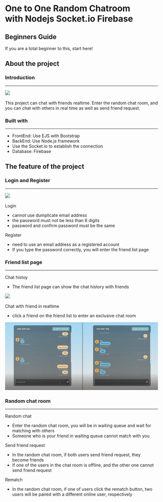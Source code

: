 One to One Random Chatroom  
with Nodejs Socket.io Firebase
===


## Beginners Guide

If you are a total beginner to this, start here!
## About the project

### Introduction
---
![](https://i.imgur.com/8ILnVPz.png)

This project can chat with friends realtime. Enter the random chat room, and you can chat with others in real time as well as send friend request.

### Built with
----
* FrontEnd: Use EJS with Bootstrap  
* BackEnd: Use Node.js framework
* Use the Socket.io to establish the connection
* Database: Firebase

## The feature of the project

### Login and Register
---

![](https://i.imgur.com/JqlZzaL.png)

Login  
* cannot use dumplicate email address
* the password must not be less than 6 digits
* password and confirm password must be the same

Register 
* need to use an email address as a registered account 
* If you type the password correctly, you will enter the friend list page

### Friend list page
---

Chat histoy  
* The friend list page can show the chat history with friends

<img src="https://i.imgur.com/AApuUUt.gif" width="350">

Chat with friend in realtime
* click a friend on the friend list to enter an exclusive chat room

<img src="https://github.com/Chau-TsaiYing/Random_Chatroom/blob/main/LINE_P2021629_232955.gif" width="650">

### Random chat room
---

Random chat
* Enter the random chat room, you will be in waiting queue and wait for matching with others 
* Someone who is your friend in waiting queue cannot match with you

Send friend request
* In the random chat room, if both users send friend request, they become friends
* If one of the users in the chat room is offline, and the other one cannot send friend request

Rematch
* In the random chat room, if one of users click the rematch button, two users will be paired with a different online user, respectively








